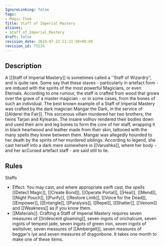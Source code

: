 ```yaml
---
IgnoreLinking: false
Tags:
- Magic-Item
Title: Staff of Imperial Mastery
aliases:
- Staff_of_Imperial_Mastery
draft: false
revision_date: 2019-07-22 11:21:50+00:00
revision_id: 75534
---
```


## Description
A [[Staff of Imperial Mastery]] is sometimes called a ''Staff of Wizardry'', and is quite rare. Some say that these staves - particularly in artefact form - are imbued with the spirits of the most powerful Magicians, or even Eternals. According to one rumour, the staff is crafted from wood that grows over the grave of a master magician - or in some cases, from the bones of such an individual.
The best known example of a Staff of Imperial Mastery was crafted by the dark magician Mangar the Dark, in the service of [[Alderei the Fair]]. This sorcerous villain murdered her two brothers, the twins Tarjan and Kylearan. The insane volhov rendered their bodies down and used their arm and leg bones to form the core of her staff, wrapping it in black heartwood and leather made from their skin, tattooed with the many spells they knew between them. Mangar was allegedly hounded to her death by the spirits of her murdered siblings. According to legend, she cast herself into a dark mere somewhere in [[Varushka]], where her body - and her acCursed artefact staff - are said still to lie.
## Rules
Staffs
* Effect: You may cast, and where appropriate swift cast, the spells [[Detect Magic]], [[Create Bond]], [[Operate Portal]], [[Heal]], [[Mend]], [[Night Pouch]], [[Purify]], [[Restore Limb]], [[Voice for the Dead]], [[Empower]], [[Entangle]], [[Paralysis]], [[Repel]], [[Shatter]], [[Venom]] and [[Weakness]] as if you know them.
* [[Materials]]: Crafting a Staff of Imperial Mastery requires seven measures of [[Iridescent gloaming]], seven ingots of orichalcum, seven ingots of tempest jade, seven ingots of green iron, seven ingots of weltsilver, seven measures of [[Ambergelt]], seven measures of beggar's lye and seven measures of dragonbone. It takes one month to make one of these items.